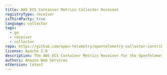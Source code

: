 ```yaml
---
title: AWS ECS Container Metrics Collector Receiver
registryType: receiver
isThirdParty: true
language: collector
tags:
  - go
  - receiver
  - collector
repo: https://github.com/open-telemetry/opentelemetry-collector-contrib/tree/main/receiver/awsecscontainermetricsreceiver
license: Apache 2.0
description: The AWS ECS Container Metrics Receiver for the OpenTelemetry Collector reads task metadata and docker stats from Amazon ECS Task Metadata Endpoint, and generates resource usage metrics (such as CPU, memory, network, and disk) from them.
authors: Amazon Web Services
otVersion: latest
---
```

